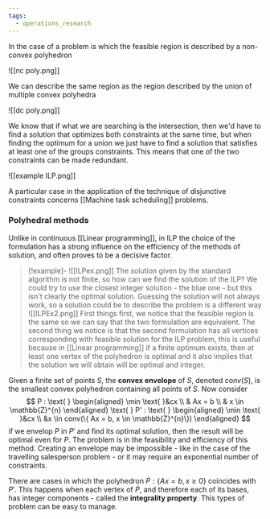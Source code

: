 ```yaml
---
tags:
  - operations_research
---
```


In the case of a problem is which the feasible region is described by a non-convex polyhedron

![[nc poly.png]]

We can describe the same region as the region described by the union of multiple convex polyhedra  

![[dc poly.png]]

We know that if what we are searching is the intersection, then we'd have to find a solution that optimizes both constraints at the same time, but when finding the optimum for a union we just have to find a solution that satisfies at least one of the groups constraints. This means that one of the two constraints can be made redundant.

![[example ILP.png]]

A particular case in the application of the technique of disjunctive constraints concerns [[Machine task scheduling]] problems.
### Polyhedral methods

Unlike in continuous [[Linear programming]], in ILP the choice of the formulation has a strong influence on the efficiency of the methods of solution, and often proves to be a decisive factor. 

>[!example]-
>![[ILPex.png]]
>The solution given by the standard algorithm is not finite, so how can we find the solution of the ILP? We could try to use the closest integer solution - the blue one - but this isn't clearly the optimal solution. Guessing the solution will not always work, so a solution could be to describe the problem is a different way
>![[ILPEx2.png]]
>First things first, we notice that the feasible region is the same so we can say that the two formulation are equivalent. The second thing we notice is that the second formulation has all vertices corresponding with feasible solution for the ILP problem, this is useful because in [[Linear programming]] if a finite optimum exists, then at least one vertex of the polyhedron is optimal and it also implies that the solution we will obtain will be optimal and integer.

Given a finite set of points $S$, the **convex envelope** of $S$, denoted $conv(S)$, is the smallest convex polyhedron containing all points of $S$. Now consider
$$
P : \text{ } \begin{aligned}
\min \text{ }&cx \\
  & Ax = b \\
  & x \in \mathbb{Z}^{n}
\end{aligned}
\text{ } P' : \text{ } \begin{aligned}
\min \text{ }&cx \\
  &x \in conv(\{ Ax = b,  x \in \mathbb{Z}^{n}\}) 
\end{aligned}
$$
if we envelop $P$ in $P'$ and find its optimal solution, then the result will be optimal even for $P$. The problem is in the feasibility and efficiency of this method. Creating an envelope may be impossible - like in the case of the travelling salesperson problem - or it may require an exponential number of constraints. 

There are cases in which the polyhedron $\dot{P}: \{ Ax =b, x\geq 0 \}$ coincides with $P'$. This happens when each vertex of $\dot{P}$, and therefore each of its bases, has integer components - called the **integrality property**. This types of problem can be easy to manage.

